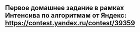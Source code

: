 ## Первое домашнее задание в рамках Интенсива по алгоритмам от Яндекс: https://contest.yandex.ru/contest/39359
